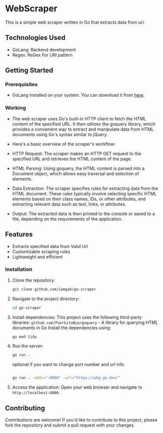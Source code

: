 # WebScraper

This is a simple web scraper written in Go that extracts data from uri.

## Technologies Used
- GoLang: Backend development
- Regex: ReGex For URI pattern

## Getting Started

### Prerequisites
- GoLang installed on your system. You can download it from [here](https://golang.org/dl/).
### Working
- The web scraper uses Go's built-in HTTP client to fetch the HTML content of the specified URL. It then utilizes the goquery library, which provides a convenient way to extract and manipulate data from HTML documents using Go's syntax similar to jQuery.

- Here's a basic overview of the scraper's workflow:

- HTTP Request: The scraper makes an HTTP GET request to the specified URL and retrieves the HTML content of the page.

- HTML Parsing: Using goquery, the HTML content is parsed into a Document object, which allows easy traversal and selection of elements.

- Data Extraction: The scraper specifies rules for extracting data from the HTML document. These rules typically involve selecting specific HTML elements based on their class names, IDs, or other attributes, and extracting relevant data such as text, links, or attributes.

- Output: The extracted data is then printed to the console or saved to a file, depending on the requirements of the application.

## Features
- Extracts specified data from Valid Url
- Customizable scraping rules
- Lightweight and efficient

### Installation
1. Clone the repository:
    ```bash
    git clone github.com/iamgak/go-scraper
    ```

2. Navigate to the project directory:
    ```bash
    cd go-scraper
    ```

3. Install dependencies:
This project uses the following third-party libraries:
`github.com/PuerkitoBio/goquery` - A library for querying HTML documents in Go
Install the dependencies using:

    ```bash
    go mod tidy
    ```

4. Run the server:
    ```bash
    go run .
    ```
    optional if you want to change port number and url info
    ```bash

    go run . -addr=":8000" -url="https://pkg.go.dev/"
    ```

5. Access the application:
    Open your web browser and navigate to `http://localhost:8000`.



## Contributing
Contributions are welcome! If you'd like to contribute to this project, please fork the repository and submit a pull request with your changes.

